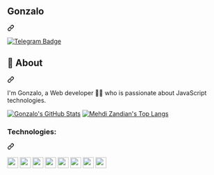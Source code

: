 <article class="markdown-body entry-content container-lg f5" itemprop="text">
  <div class="markdown-heading" dir="auto">
    <h1 class="heading-element" dir="auto">Gonzalo</h1><a id="user-content-CodeBag0923" class="anchor"
      aria-label="Permalink: Mehdi Zandian" href="#CodeBag0923"><svg class="octicon octicon-link" viewBox="0 0 16 16"
        version="1.1" width="16" height="16" aria-hidden="true">
        <path
          d="m7.775 3.275 1.25-1.25a3.5 3.5 0 1 1 4.95 4.95l-2.5 2.5a3.5 3.5 0 0 1-4.95 0 .751.751 0 0 1 .018-1.042.751.751 0 0 1 1.042-.018 1.998 1.998 0 0 0 2.83 0l2.5-2.5a2.002 2.002 0 0 0-2.83-2.83l-1.25 1.25a.751.751 0 0 1-1.042-.018.751.751 0 0 1-.018-1.042Zm-4.69 9.64a1.998 1.998 0 0 0 2.83 0l1.25-1.25a.751.751 0 0 1 1.042.018.751.751 0 0 1 .018 1.042l-1.25 1.25a3.5 3.5 0 1 1-4.95-4.95l2.5-2.5a3.5 3.5 0 0 1 4.95 0 .751.751 0 0 1-.018 1.042.751.751 0 0 1-1.042.018 1.998 1.998 0 0 0-2.83 0l-2.5 2.5a1.998 1.998 0 0 0 0 2.83Z">
        </path>
      </svg></a>
  </div>
  <p dir="auto">
    <a href="https://t.me/axe_tiny" rel="nofollow"><img
        src="https://camo.githubusercontent.com/8df65f411270b58523a6055e0acd9f23f66f1d308ab89d3862ca095da01f677e/68747470733a2f2f696d672e736869656c64732e696f2f62616467652f2d54656c656772616d2d626c75653f7374796c653d666c61742d737175617265266c6f676f3d74656c656772616d266c6f676f436f6c6f723d7768697465"
        alt="Telegram Badge"
        data-canonical-src="https://img.shields.io/badge/-Telegram-blue?style=flat-square&amp;logo=telegram&amp;logoColor=white"
        style="max-width: 100%;"></a>
    
  </p>
  <div class="markdown-heading" dir="auto">
    <h2 class="heading-element" dir="auto">🔎 About</h2><a id="user-content--about" class="anchor"
      aria-label="Permalink: 🔎 About" href="#-about"><svg class="octicon octicon-link" viewBox="0 0 16 16"
        version="1.1" width="16" height="16" aria-hidden="true">
        <path
          d="m7.775 3.275 1.25-1.25a3.5 3.5 0 1 1 4.95 4.95l-2.5 2.5a3.5 3.5 0 0 1-4.95 0 .751.751 0 0 1 .018-1.042.751.751 0 0 1 1.042-.018 1.998 1.998 0 0 0 2.83 0l2.5-2.5a2.002 2.002 0 0 0-2.83-2.83l-1.25 1.25a.751.751 0 0 1-1.042-.018.751.751 0 0 1-.018-1.042Zm-4.69 9.64a1.998 1.998 0 0 0 2.83 0l1.25-1.25a.751.751 0 0 1 1.042.018.751.751 0 0 1 .018 1.042l-1.25 1.25a3.5 3.5 0 1 1-4.95-4.95l2.5-2.5a3.5 3.5 0 0 1 4.95 0 .751.751 0 0 1-.018 1.042.751.751 0 0 1-1.042.018 1.998 1.998 0 0 0-2.83 0l-2.5 2.5a1.998 1.998 0 0 0 0 2.83Z">
        </path>
      </svg></a>
  </div>
  <p dir="auto">I'm Gonzalo, a Web developer 👨&zwj;💻 who is passionate about JavaScript technologies.</p>
  <p dir="auto"><a href="https://github.com/CodeBag0923"><img
        src="https://camo.githubusercontent.com/6d7b517e5a2fd353df8677963c03564a73608c291ca25f2e5f55670da68eee3c/68747470733a2f2f6769746875622d726561646d652d73746174732e76657263656c2e6170702f6170693f757365726e616d653d4d656864692d5a616e6469616e2673686f775f69636f6e733d74727565267468656d653d746f6b796f6e6967687426636f756e745f707269766174653d74727565266c696e655f6865696768743d3430"
        alt="Gonzalo's GitHub Stats"
        data-canonical-src="https://github-readme-stats.vercel.app/api?username=CodeBag0923&amp;show_icons=true&amp;theme=tokyonight&amp;count_private=true&amp;line_height=40"
        style="max-width: 100%;"></a>
    <a href="https://github.com/CodeBag0923"><img
        src="https://camo.githubusercontent.com/ae48a187ddc8d2304dd7192da3c1592183bc84f457a0a9f7b5a2ea3f3b5696d8/68747470733a2f2f6769746875622d726561646d652d73746174732e76657263656c2e6170702f6170692f746f702d6c616e67732f3f757365726e616d653d4d656864692d5a616e6469616e266c616e67735f636f756e743d35267468656d653d746f6b796f6e69676874266578636c7564655f7265706f3d536f636b65744370702c616c6972657a616b657368766172692e6769746875622e696f2c446576656c6f70657253697465"
        alt="Mehdi Zandian's Top Langs"
        data-canonical-src="https://github-readme-stats.vercel.app/api/top-langs/?username=CodeBag0923&amp;langs_count=5&amp;theme=tokyonight&amp;exclude_repo=SocketCpp,alirezakeshvari.github.io,DeveloperSite"
        style="max-width: 100%;"></a>
  </p>
  <div class="markdown-heading" dir="auto">
    <h3 class="heading-element" dir="auto">Technologies:</h3><a id="user-content-technologies" class="anchor"
      aria-label="Permalink: Technologies:" href="#technologies"><svg class="octicon octicon-link" viewBox="0 0 16 16"
        version="1.1" width="16" height="16" aria-hidden="true">
        <path
          d="m7.775 3.275 1.25-1.25a3.5 3.5 0 1 1 4.95 4.95l-2.5 2.5a3.5 3.5 0 0 1-4.95 0 .751.751 0 0 1 .018-1.042.751.751 0 0 1 1.042-.018 1.998 1.998 0 0 0 2.83 0l2.5-2.5a2.002 2.002 0 0 0-2.83-2.83l-1.25 1.25a.751.751 0 0 1-1.042-.018.751.751 0 0 1-.018-1.042Zm-4.69 9.64a1.998 1.998 0 0 0 2.83 0l1.25-1.25a.751.751 0 0 1 1.042.018.751.751 0 0 1 .018 1.042l-1.25 1.25a3.5 3.5 0 1 1-4.95-4.95l2.5-2.5a3.5 3.5 0 0 1 4.95 0 .751.751 0 0 1-.018 1.042.751.751 0 0 1-1.042.018 1.998 1.998 0 0 0-2.83 0l-2.5 2.5a1.998 1.998 0 0 0 0 2.83Z">
        </path>
      </svg></a>
  </div>
  <div dir="auto"><br>
    <code><a target="_blank" rel="noopener noreferrer nofollow" href="https://camo.githubusercontent.com/16bbe3c62e06c0099a8bd86816b7993b3eb49d8cd21eb74c7bff7db7dc3787b7/68747470733a2f2f63646e2e6a7364656c6976722e6e65742f67682f64657669636f6e732f64657669636f6e2f69636f6e732f6a6176617363726970742f6a6176617363726970742d6f726967696e616c2e737667"><img height="25" src="https://camo.githubusercontent.com/16bbe3c62e06c0099a8bd86816b7993b3eb49d8cd21eb74c7bff7db7dc3787b7/68747470733a2f2f63646e2e6a7364656c6976722e6e65742f67682f64657669636f6e732f64657669636f6e2f69636f6e732f6a6176617363726970742f6a6176617363726970742d6f726967696e616c2e737667" data-canonical-src="https://cdn.jsdelivr.net/gh/devicons/devicon/icons/javascript/javascript-original.svg" style="max-width: 100%;"></a></code>
    <code><a target="_blank" rel="noopener noreferrer nofollow" href="https://camo.githubusercontent.com/aed5f69c00ea3fd8c8bc70b89d236efae340eb3024526fd11bcba51c80c4aa40/68747470733a2f2f63646e2e6a7364656c6976722e6e65742f67682f64657669636f6e732f64657669636f6e2f69636f6e732f72656163742f72656163742d6f726967696e616c2e737667"><img height="25" src="https://camo.githubusercontent.com/aed5f69c00ea3fd8c8bc70b89d236efae340eb3024526fd11bcba51c80c4aa40/68747470733a2f2f63646e2e6a7364656c6976722e6e65742f67682f64657669636f6e732f64657669636f6e2f69636f6e732f72656163742f72656163742d6f726967696e616c2e737667" data-canonical-src="https://cdn.jsdelivr.net/gh/devicons/devicon/icons/react/react-original.svg" style="max-width: 100%;"></a></code>
    <code><a target="_blank" rel="noopener noreferrer nofollow" href="https://camo.githubusercontent.com/b0b9568f92cc2afa1b7c9beaea63e6feb5c33a475a671921e25682f0f16cb0b7/68747470733a2f2f63646e2e6a7364656c6976722e6e65742f67682f64657669636f6e732f64657669636f6e2f69636f6e732f72656475782f72656475782d6f726967696e616c2e737667"><img height="25" src="https://camo.githubusercontent.com/b0b9568f92cc2afa1b7c9beaea63e6feb5c33a475a671921e25682f0f16cb0b7/68747470733a2f2f63646e2e6a7364656c6976722e6e65742f67682f64657669636f6e732f64657669636f6e2f69636f6e732f72656475782f72656475782d6f726967696e616c2e737667" data-canonical-src="https://cdn.jsdelivr.net/gh/devicons/devicon/icons/redux/redux-original.svg" style="max-width: 100%;"></a></code>
    <code><a target="_blank" rel="noopener noreferrer nofollow" href="https://camo.githubusercontent.com/6f3382c512b6a0912d4d7075e691223d5438353c7fa9ae1102acecbfdd1fd845/68747470733a2f2f7777772e7376677265706f2e636f6d2f73686f772f3337343136372f766974652e737667"><img height="25" src="https://camo.githubusercontent.com/6f3382c512b6a0912d4d7075e691223d5438353c7fa9ae1102acecbfdd1fd845/68747470733a2f2f7777772e7376677265706f2e636f6d2f73686f772f3337343136372f766974652e737667" data-canonical-src="https://www.svgrepo.com/show/374167/vite.svg" style="max-width: 100%;"></a></code>
    <code><a target="_blank" rel="noopener noreferrer nofollow" href="https://camo.githubusercontent.com/dd521349df709c7d775439bd68d5175ce4a76207e62f98d9ecc16baabc545a8c/68747470733a2f2f63646e2e6a7364656c6976722e6e65742f67682f64657669636f6e732f64657669636f6e2f69636f6e732f7765627061636b2f7765627061636b2d6f726967696e616c2e737667"><img height="25" src="https://camo.githubusercontent.com/dd521349df709c7d775439bd68d5175ce4a76207e62f98d9ecc16baabc545a8c/68747470733a2f2f63646e2e6a7364656c6976722e6e65742f67682f64657669636f6e732f64657669636f6e2f69636f6e732f7765627061636b2f7765627061636b2d6f726967696e616c2e737667" data-canonical-src="https://cdn.jsdelivr.net/gh/devicons/devicon/icons/webpack/webpack-original.svg" style="max-width: 100%;"></a></code>
    <code><a target="_blank" rel="noopener noreferrer nofollow" href="https://camo.githubusercontent.com/9409b2680c5899cffc5799aeb103346589a25b59d9d5a899f9c93263a16f25ac/68747470733a2f2f63646e2e6a7364656c6976722e6e65742f67682f64657669636f6e732f64657669636f6e2f69636f6e732f6d6174657269616c75692f6d6174657269616c75692d6f726967696e616c2e737667"><img height="25" src="https://camo.githubusercontent.com/9409b2680c5899cffc5799aeb103346589a25b59d9d5a899f9c93263a16f25ac/68747470733a2f2f63646e2e6a7364656c6976722e6e65742f67682f64657669636f6e732f64657669636f6e2f69636f6e732f6d6174657269616c75692f6d6174657269616c75692d6f726967696e616c2e737667" data-canonical-src="https://cdn.jsdelivr.net/gh/devicons/devicon/icons/materialui/materialui-original.svg" style="max-width: 100%;"></a></code>
    <code><a target="_blank" rel="noopener noreferrer nofollow" href="https://camo.githubusercontent.com/3011d10b960ae22c9b64939881eddc657c1d380607a5316261b579294160b784/68747470733a2f2f63646e2e6a7364656c6976722e6e65742f67682f64657669636f6e732f64657669636f6e2f69636f6e732f7461696c77696e646373732f7461696c77696e646373732d706c61696e2e737667"><img height="25" src="https://camo.githubusercontent.com/3011d10b960ae22c9b64939881eddc657c1d380607a5316261b579294160b784/68747470733a2f2f63646e2e6a7364656c6976722e6e65742f67682f64657669636f6e732f64657669636f6e2f69636f6e732f7461696c77696e646373732f7461696c77696e646373732d706c61696e2e737667" data-canonical-src="https://cdn.jsdelivr.net/gh/devicons/devicon/icons/tailwindcss/tailwindcss-plain.svg" style="max-width: 100%;"></a></code>
    <code><a target="_blank" rel="noopener noreferrer nofollow" href="https://camo.githubusercontent.com/9ee806be83385d8b6a369a74cb1fc746644521a279ba959174ce5b9e75caf384/68747470733a2f2f63646e2e6a7364656c6976722e6e65742f67682f64657669636f6e732f64657669636f6e2f69636f6e732f626f6f7473747261702f626f6f7473747261702d6f726967696e616c2e737667"><img height="25" src="https://camo.githubusercontent.com/9ee806be83385d8b6a369a74cb1fc746644521a279ba959174ce5b9e75caf384/68747470733a2f2f63646e2e6a7364656c6976722e6e65742f67682f64657669636f6e732f64657669636f6e2f69636f6e732f626f6f7473747261702f626f6f7473747261702d6f726967696e616c2e737667" data-canonical-src="https://cdn.jsdelivr.net/gh/devicons/devicon/icons/bootstrap/bootstrap-original.svg" style="max-width: 100%;"></a></code>
  </div>
</article>
